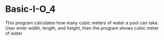# Basic-I-O_4
This program calculates how many cubic meters of water a pool can take. 
User enter width, length, and height, then the program shows cubic meter of water